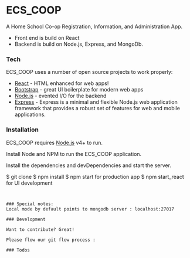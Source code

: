 # ECS_COOP

A Home School Co-op Registration, Information, and Administration App.

  - Front end is build on React
  - Backend is build on Node.js, Express, and MongoDb.

### Tech

ECS_COOP uses a number of open source projects to work properly:

* [React](https://angularjs.org/) - HTML enhanced for web apps!
* [Bootstrap](http://getbootstrap.com/) - great UI boilerplate for modern web apps
* [Node.js](https://nodejs.org/en/) - evented I/O for the backend
* [Express](https://expressjs.com/) - Express is a minimal and flexible Node.js web application framework that provides a robust set of features for web and mobile applications.



### Installation

ECS_COOP requires [Node.js](https://nodejs.org/) v4+ to run.

Install Node and NPM to run the ECS_COOP application.


Install the dependencies and devDependencies and start the server.

$  git clone <repo>
$ npm install
$ npm start for production app
$ npm start_react for UI development
```


### Special notes:
Local mode by default points to mongodb server : localhost:27017

### Development

Want to contribute? Great!

Please flow our git flow process :

### Todos

